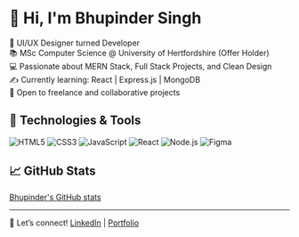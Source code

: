 # 👋 Hi, I'm Bhupinder Singh

🎨 UI/UX Designer turned Developer  
📚 MSc Computer Science @ University of Hertfordshire (Offer Holder)  
💻 Passionate about MERN Stack, Full Stack Projects, and Clean Design  
✍️ Currently learning: React | Express.js | MongoDB  
🚀 Open to freelance and collaborative projects

## 🔧 Technologies & Tools

![HTML5](https://img.shields.io/badge/-HTML5-E34F26?style=flat&logo=html5)
![CSS3](https://img.shields.io/badge/-CSS3-1572B6?style=flat&logo=css3)
![JavaScript](https://img.shields.io/badge/-JavaScript-F7DF1E?style=flat&logo=javascript)
![React](https://img.shields.io/badge/-React-20232A?style=flat&logo=react)
![Node.js](https://img.shields.io/badge/-Node.js-339933?style=flat&logo=node.js)
![Figma](https://img.shields.io/badge/-Figma-000000?style=flat&logo=figma)

## 📈 GitHub Stats

[Bhupinder's GitHub stats]()

---

💬 Let’s connect! [LinkedIn](https://www.linkedin.com/in/bhupii1529) | [Portfolio]()
